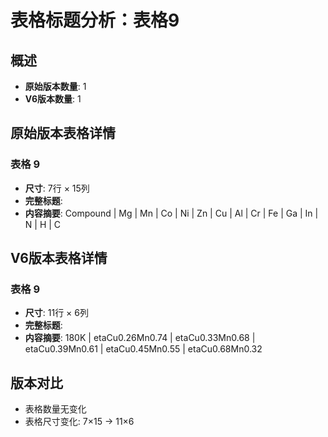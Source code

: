 # 表格标题分析：表格9

## 概述
- **原始版本数量**: 1
- **V6版本数量**: 1

## 原始版本表格详情

### 表格 9
- **尺寸**: 7行 × 15列
- **完整标题**: 
- **内容摘要**: Compound | Mg | Mn | Co | Ni | Zn | Cu | Al | Cr | Fe | Ga | In | N | H | C

## V6版本表格详情

### 表格 9
- **尺寸**: 11行 × 6列
- **完整标题**: 
- **内容摘要**: 180K | etaCu0.26Mn0.74 | etaCu0.33Mn0.68 | etaCu0.39Mn0.61 | etaCu0.45Mn0.55 | etaCu0.68Mn0.32

## 版本对比

- 表格数量无变化
- 表格尺寸变化: 7×15 → 11×6